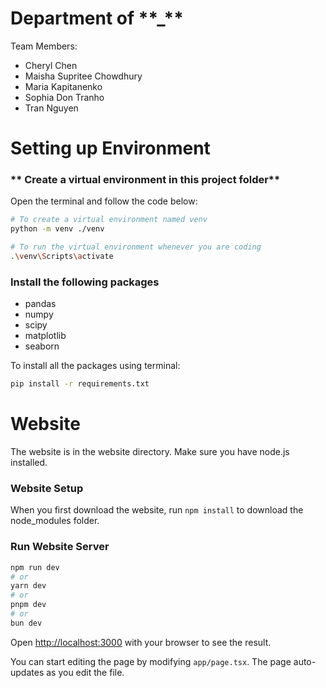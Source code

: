 # Department of \***\*\_\*\***

Team Members:

- Cheryl Chen
- Maisha Supritee Chowdhury
- Maria Kapitanenko
- Sophia Don Tranho
- Tran Nguyen

# Setting up Environment

### ** Create a virtual environment in this project folder**

Open the terminal and follow the code below:

```bash
# To create a virtual environment named venv
python -m venv ./venv
```

```bash
# To run the virtual environment whenever you are coding
.\venv\Scripts\activate
```

### Install the following packages

- pandas
- numpy
- scipy
- matplotlib
- seaborn

To install all the packages using terminal:

```bash
pip install -r requirements.txt
```

# Website

The website is in the website directory. Make sure you have node.js installed.

### Website Setup
When you first download the website, run `npm install` to download the node_modules folder.

### Run Website Server

```bash
npm run dev
# or
yarn dev
# or
pnpm dev
# or
bun dev
```

Open [http://localhost:3000](http://localhost:3000) with your browser to see the result.

You can start editing the page by modifying `app/page.tsx`. The page auto-updates as you edit the file.